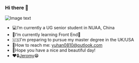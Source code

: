 ### Hi there 👋

![Image text](https://raw.githubusercontent.com/saadeghi/saadeghi/master/dino.gif)

- 💻I’m currently a UG senior student in NUAA, China
- 🌃I’m currently learning Front End📱 
- 🇺🇸I'm preparing to pursue my master degree in the UK/USA
- 💬How to reach me: yuhan0810@outlook.com 
- 🦥Hope you have a nice and beautiful day!
- ❤️🔒[Jeromy](https://github.com/zjdx1998)😁

